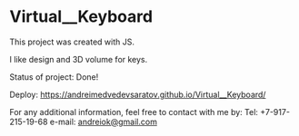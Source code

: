 # Virtual__Keyboard

This project was created with JS.

I like design and 3D volume for keys.

Status of project: Done!

Deploy: https://andreimedvedevsaratov.github.io/Virtual__Keyboard/

For any additional information, feel free to contact with me by:
Tel: +7-917-215-19-68
e-mail: andreiok@gmail.com
